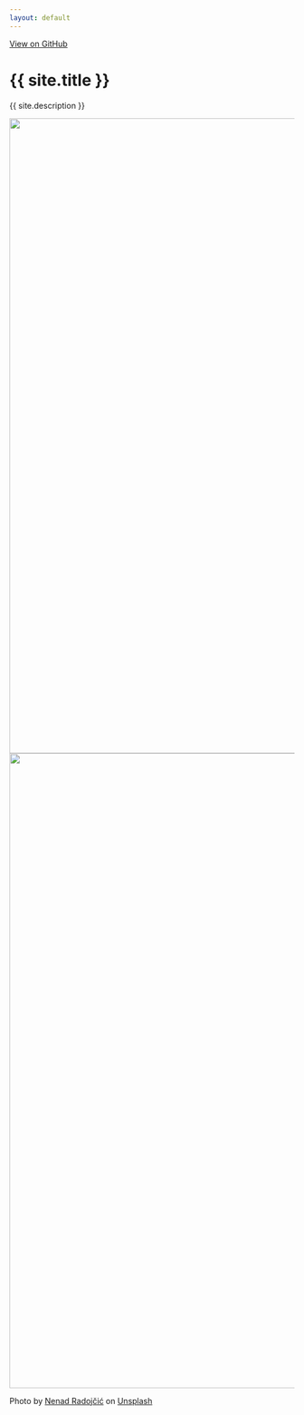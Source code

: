 ```yaml
---
layout: default
---
```

<div class="github-buttons">
  <a class="github-button" href="https://github.com/stamat/compare-images-slider" data-size="large" aria-label="Download stamat/compare-images-slider on GitHub">View on GitHub</a>
</div>

<div class="container mb-64">
  <h1>{{ site.title }}</h1>
  <p class="p1">{{ site.description }}</p>

  <div class="js-compare-images-slider compare-images-slider">
    <img width="1680" height="1120" src="{{ relativePathPrefix }}dist/assets/img.jpg" loading="lazy" alt="">
    <div class="frame">
      <img width="1680" height="1120" src="{{ relativePathPrefix }}dist/assets/img-alt.jpg" loading="lazy" alt="">
    </div>
    <span class="handle"></span>
  </div>

  <script>
    const slider = document.querySelector('.js-compare-images-slider');
    
    if (window.CompareImagesSlider) {
      const compareImagesSlider = new CompareImagesSlider(slider);
    } else {
      document.addEventListener('CompareImagesSliderLoaded', function() {
        const compareImagesSlider = new CompareImagesSlider(slider);
      }); 
    }
  </script>

  Photo by <a href="https://unsplash.com/@necone?utm_content=creditCopyText&utm_medium=referral&utm_source=unsplash">Nenad Radojčić</a> on <a href="https://unsplash.com/photos/gray-concrete-building-under-white-sky-during-daytime-JBm5eNo6B4E?utm_content=creditCopyText&utm_medium=referral&utm_source=unsplash">Unsplash</a>
</div>
  
